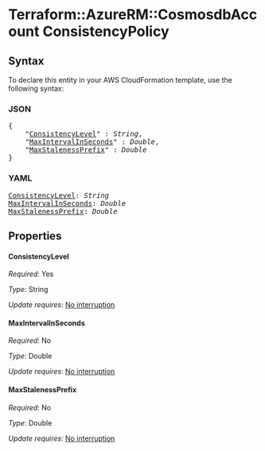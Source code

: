 # Terraform::AzureRM::CosmosdbAccount ConsistencyPolicy

## Syntax

To declare this entity in your AWS CloudFormation template, use the following syntax:

### JSON

<pre>
{
    "<a href="#consistencylevel" title="ConsistencyLevel">ConsistencyLevel</a>" : <i>String</i>,
    "<a href="#maxintervalinseconds" title="MaxIntervalInSeconds">MaxIntervalInSeconds</a>" : <i>Double</i>,
    "<a href="#maxstalenessprefix" title="MaxStalenessPrefix">MaxStalenessPrefix</a>" : <i>Double</i>
}
</pre>

### YAML

<pre>
<a href="#consistencylevel" title="ConsistencyLevel">ConsistencyLevel</a>: <i>String</i>
<a href="#maxintervalinseconds" title="MaxIntervalInSeconds">MaxIntervalInSeconds</a>: <i>Double</i>
<a href="#maxstalenessprefix" title="MaxStalenessPrefix">MaxStalenessPrefix</a>: <i>Double</i>
</pre>

## Properties

#### ConsistencyLevel

_Required_: Yes

_Type_: String

_Update requires_: [No interruption](https://docs.aws.amazon.com/AWSCloudFormation/latest/UserGuide/using-cfn-updating-stacks-update-behaviors.html#update-no-interrupt)

#### MaxIntervalInSeconds

_Required_: No

_Type_: Double

_Update requires_: [No interruption](https://docs.aws.amazon.com/AWSCloudFormation/latest/UserGuide/using-cfn-updating-stacks-update-behaviors.html#update-no-interrupt)

#### MaxStalenessPrefix

_Required_: No

_Type_: Double

_Update requires_: [No interruption](https://docs.aws.amazon.com/AWSCloudFormation/latest/UserGuide/using-cfn-updating-stacks-update-behaviors.html#update-no-interrupt)

